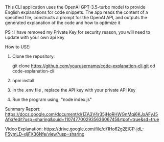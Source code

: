 This CLI application uses the OpenAI GPT-3.5-turbo model to provide English explanations for code snippets. The app reads the content of a specified file, constructs a prompt for the OpenAI API, and outputs the generated explanation of the code and how to optimize it

PS : I have removed my Private Key for security reason, you will need to update with your own api key

How to USE:
1) Clone the repository:

   git clone https://github.com/yourusername/code-explanation-cli.git
   cd code-explanation-cli

2) npm install

3) In the .env file , replace the API key with your private API Key

4) Run the program using, "node index.js"

Summary Report:
https://docs.google.com/document/d/1ZA3V4r35jHoRHWGnMqj6KJxAFyJ5Afxr/edit?usp=sharing&ouid=110747700293563606745&rtpof=true&sd=true

Video Explanation:
https://drive.google.com/file/d/1Ho62g2EiCP-jdL-F5ymLD-xljFX36Nfe/view?usp=sharing
